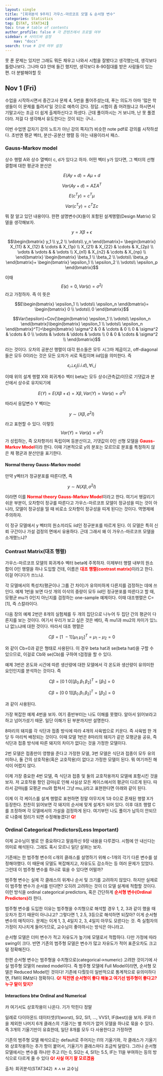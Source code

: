```yaml
---
layout: single
title: "[회귀분석 9주차] 가우스-마르코프 모델 & 순서형 변수"
categories: Statistics
tag: [STAT, STAT342]
toc: true # table of contents
author_profile: false # 각 콘텐츠에서 프로필 여부
sidebar: # 사이드바 설정
    nav: "docs"
search: true # 검색 여부 설정
---
```

<head>
    <!-- Latex -->
    <script src="https://cdn.mathjax.org/mathjax/latest/MathJax.js?config=TeX-AMS-MML_HTMLorMML" type="text/javascript"></script>
</head>
<style>
    th, td {
        text-align: center;
    }
    .r {
        color: red;
    }
</style>

못 푼 문제는 있지만 그래도 뭐든 채우고 나와서 시험을 잘봤다고 생각했는데, 생각보다 틀렸나보다. 그나마 Q3 안에 들긴 했지만, 생각보다 8-90점대를 받은 사람들이 있는 편. 더 분발해야할 듯

## Nov 1 (Fri)

수업을 시작하시면서 중간고사 문제 4, 5번을 풀어주셨는데, 푸는 의도가 아마 '많은 학생들이 이 문제를 틀려서'일 것으로 예측이 갔다. 정답. 시험이 좀 어려웠냐고 하시면서 기말고사는 조금 더 쉽게 출제하신다고 하셨다. 근데 풀이하시는 거 보니까, 난 못 풀겠더라. 저걸 다 생각해서 유도한다는 것이 되는 구나..

이번 수업엔 갑자기 강의 노트가 아닌 강의 쪽지(?) 비슷한 note pdf로 강의를 시작하셨다. 초반엔 평균 벡터, 분산-공분산 행렬 등 아는 내용이라서 패스.

### Gauss-Markov model

상수 행렬 A와 상수 열벡터 c, d가 있다고 하자. 어떤 벡터 y가 있다면, 그 벡터의 선형결합에 대한 평균과 분산은

$$E(Ay+d)=A\mu+d$$

$$Var(Ay+d)=A\Sigma A^T$$

$$E(c^Ty)=c^T\mu$$

$$Var(c^Ty)=c^T\Sigma c$$

뭐 잘 알고 있던 내용이다. 한편 설명변수(X)들이 포함된 설계행렬(Design Matrix) 모델을 생각해보자.

$$y=X\beta+\epsilon$$

$$\begin{bmatrix} 
   y_1 \\ y_2 \\ \vdots\\ y_n
   \end{bmatrix}=
\begin{bmatrix} 
   X_{11} & X_{12} & \cdots & X_{1p} \\
   X_{21} & X_{22} & \cdots & X_{2p} \\
   \vdots & \vdots & & \vdots \\
   X_{n1} & X_{n2} & \cdots & X_{np} \\
   \end{bmatrix}
\begin{bmatrix} 
   \beta_1 \\ \beta_2 \\ \vdots\\ \beta_p
   \end{bmatrix}+
\begin{bmatrix} 
   \epsilon_1 \\ \epsilon_2 \\ \vdots\\ \epsilon_p
   \end{bmatrix}$$

이때 $$E(\epsilon)=0, Var(\epsilon)=\sigma^2I$$라고 가정하자. 즉 이 뜻은

$$E\begin{bmatrix} 
   \epsilon_1 \\ \vdots\\ \epsilon_n
   \end{bmatrix}= \begin{bmatrix} 0 \\ \vdots\\ 0 \end{bmatrix}$$

$$Var(\epsilon)=Cov[\begin{bmatrix} 
   \epsilon_1 \\ \vdots\\ \epsilon_n
   \end{bmatrix}\begin{bmatrix} 
   \epsilon_1 \\ \vdots\\ \epsilon_n
   \end{bmatrix}^T]=\begin{bmatrix} 
   \sigma^2 & 0 & \cdots & 0 \\
   0 & \sigma^2 & \cdots & 0 \\
   \vdots & \vdots & \ddots & \vdots \\
   0 & 0 & \cdots & \sigma^2 \\
   \end{bmatrix}$$

라는 것이다. 오차의 공분산 행렬이 대각 원소들은 모두 시그마 제곱이고, off-diagonal들은 모두 0이라는 것은 모든 오차가 서로 독립이며 iid임을 의미한다. 즉

$$\epsilon_i \bot \epsilon_j (i.i.d), \forall i,j$$

이때 위의 설계 행렬 X와 회귀계수 벡터 beta는 모두 상수(관측값)이므로 기댓값과 분산에서 상수로 유지되기에

$$E(Y)=E(X\beta+\epsilon)=X\beta, Var(Y)=Var(\epsilon)=\sigma^2I$$

따라서 응답변수 Y 벡터는

$$y\sim (X\beta, \sigma^2I)$$

라고 표현할 수 있다. 이렇듯 $$Var(Y)=Var(\epsilon)=\sigma^2I$$가 성립하는, 즉 오차항끼리 독립이며 등분산이고, 기댓값이 0인 선형 모델을 <strong class="r">Gauss-Markov Model</strong>이라 한다. 이때 기본적으로 y의 분포는 모르므로 분포를 특정하지 않은 채 평균과 분산만을 표기한다.

#### Normal theroy Gauss-Markov model

만약 y벡터가 정규분포를 따른다면, 즉

$$y\sim N(X\beta, \sigma^2I)$$

이라면 이를 <strong class="r">Normal theory Gauss-Markov Model</strong>이라고 한다. 여기서 헷갈리기 쉬운 부분이, 오차항이 정규를 따른다고 가우스-마르코프 모델이 정규성을 띠는 것이 아니라, 모델이 정규성을 띨 때 비로소 오차항이 정규성을 띠게 된다는 것이다. 역명제에 주의하자.

이 정규 모델에서 y 벡터의 원소끼리도 iid인 정규분포를 따르게 된다. 이 모델은 특히 신뢰 구간이나 가설 검정의 면에서 유용하다. 근데 그래서 왜 이 가우스-마르코프 모델을 소개했느냐?

### Contrast Matrix(대조 행렬)

가우스-마르코프 모델의 회귀계수 벡터 beta에 주목하자. 이제부터 행렬 내부의 원소 합이 0인 행렬을 하나 도입할 건데, 이름은 <strong class="r">대조 행렬(contrast matrix)</strong>이라고 한다. 이걸 어디다가 쓰느냐.

각 모델에서의 특성치(평균이나 그룹 간 차이)가 유의미하게 다른지를 검정하는 데에 쓰인다. 예제 1번을 보면 다섯 개의 이삭의 중량이 모두 iid인 정규분포를 따른다고 할 때, 모평균 mu가 0인지 아닌지를 검정하는 one-sample 예제이다. 이때 대조행렬은 C=[1], 즉 스칼라이다.

다음 장의 예제 2번은 8개의 실험체를 두 개의 집단으로 나누어 두 집단 간의 평균이 다른지를 보는 것이다. 여기서 우리가 보고 싶은 것은 베타, 즉 mu1과 mu2의 차이가 있느냐 없느냐에 대한 것이다. 따라서 대조 행렬은

$$C\beta=[1\:-1][\mu_1\;\mu_2]^T=\mu_1-\mu_2=0$$

와 같이 Cb=0과 같은 형태로 사용된다. 이 경우 beta hat과 se(beta hat)을 구할 수 있으므로, 이걸로 Cb와 se(Cb)를 구하여 t검정을 할 수 있다.

예제 3번은 온도와 시간에 따른 생산량에 대한 모델에서 각 온도와 생산량이 유의미한 요인인지를 분석하는 것이다. 즉

$$C\beta=[0\;1\;0][\beta_0\;\beta_1\;\beta_2]^T=[\beta_1]=0$$

$$C\beta=[0\;0\;1][\beta_0\;\beta_1\;\beta_2]^T=[\beta_2]=0$$

과 같이 사용된다.

가장 복잡한 예제 4번을 보자. 여기 중반부터는 나도 이해를 못했다. 알아서 읽어보라고 하고 넘어가셨기 때문. 일단 이해가 된 부분까지만 설명한다.

8마리의 돼지를 각 식단과 접종 방식에 따라 4개의 사육법으로 키운다. 즉 사육법 한 개당 두 마리씩 배정되는 것이다. 이때 모델 1번은 8마리의 돼지가 같은 모평균을 공유, 즉 식단과 접종 방식에 따른 돼지의 차이가 없다는 것을 가정한 모델이다.

2번 모델은 접종만이 영향을 준다고 가정한 모델, 3번 모델은 식단과 접종이 모두 유의미하나, 둘 간의 상호작용(혹은 교호작용)이 없다고 가정한 모델이 된다. 뭐 여기까진 해석이 어렵지 않다.

이제 가장 중요한 4번 모델, 즉 식단과 접종 및 둘의 교호작용까지 모델에 포함시킨 것을 보자. 저 교호작용 항인 감마ij로 인해 사실상 모든 케이스에서의 평균이 다르게 된다. 따라서 감마ij를 모평균 mu와 합쳐서 그냥 mu_ij라고 표현한다면 아래와 같이 된다.

이제 이 각 케이스를 설계 행렬로 표현하면 정말 야무지게 1과 0으로 혼재된 행렬 X가 등장한다. 찬찬히 읽어보면 각 돼지의 순서에 맞게 설계가 되어 있다. 이후 대조 행렬 C를 조정하며 각 모델에서의 가설을 검정하게 된다. 여기부턴 나도 풀이가 납득이 안되므로 나중에 정리가 되면 수정해놓겠다! <strong class="r">Q!</strong>

### Ordinal Categorical Predictors(Less Important)

이제 교수님이 별로 안 중요하다고 말씀하신 9장 내용을 다루겠다. 시험에 안 내신다는 의미로 해석된다. 그래도 혹시 모르니 일단 살펴는 보자.

기존에는 한 범주형 변수의 c개의 클래스를 설명하기 위해 c-1개의 각기 다른 변수를 설정해야했다. 이 때문에 모델도 복잡해지고, 자유도도 감소하는 등 여러 문제가 있었다. 그런데 이 범주형 변수를 하나로 묶을 수 있다면 어떨까?

범주형 변수는 실제 각 클래스의 위계나 순서 및 크기를 고려하지 않았다. 하지만 실제로 이 범주형 변수가 순서를 띤다면? 오히려 고려하는 것이 더 모델 설계에 적합할 것이다. 이런 방식을 ordinal categorical predictors, 혹은 간단하게 <strong class="r">순서형 변수(Ordinal Predictors)</strong>라 한다.

범주형 변수를 도입한 이유는 범주형을 수치형으로 해석할 경우 1, 2, 3과 같이 했을 때 오차가 컸기 때문이 아니냐고? 그렇다면 1, 2.5, 3등으로 해석하면 되잖아? 이게 순서형 변수의 매직이다. 문제는 이게 1, 3, 4일지 2, 3, 4일지 아무도 모른다는 것. 즉 실험자의 가정이 지나치게 들어가므로, 교수님이 좋아하시는 방식은 아니라고.

순서형 모델은 더미 변수가 적고 자유도가 높기에 모델로서 적합하다. 다만 가정에 따라 swing이 크다. 반면 기존의 범주형 모델은 변수가 많고 자유도가 적어 표준오차도 크고 덜 정확해진다.

한편 순서형 변수는 범주형을 수치형으로(categorical->numeric) 고려한 것이기에 사실 범주형 모델의 nested model이다. 즉 범주형 모델에 Full Model이라면, 순서형 모델은 Reduced Model인 것이다! 기존에 다뤘듯이 일반적으로 통계적으로 유의미하다면, FM이 RM보다 정확하다. <strong class="r">Q! 직전엔 순서형이 좋다 해놓고 여기선 범주형이 좋다고? 누구 말이 맞지?</strong>

#### Interactions btw Ordinal and Numerical

캬 여기서도 상호작용이 나온다. 기가 막힌다 정말

일례로 다이아몬드 데이터셋(I1(worst), SI2, SI1, ..., VVS1, IF(best))을 보자. IF와 I1을 제외한 나머지 6개 클래스의 기울기는 별 차이가 없어 모델을 하나로 묶을 수 있다. 즉 3개의 기울기만이 유효한데, 일단 8개를 모두 다 사용한다고 가정하면

기존의 범주형 모델 해석으로는 default로 주어지는 I1의 기울기와, 각 클래스가 기울기와 상호작용하는 추가 항이 붙어서, 기울기가 클래스마다 조금씩 달랐다. 그러나 순서형 모델에서는 변수를 하나만 주고 I1는 0, SI2는 4, SI1는 5.5, IF는 11을 부여하는 등의 방식으로 다르게 줄 수 있다 <strong class="r">Q! 사실 여기 잘 모르겠음</strong>


출처: 회귀분석(STAT342) ㅊㅅㅂ 교수님
